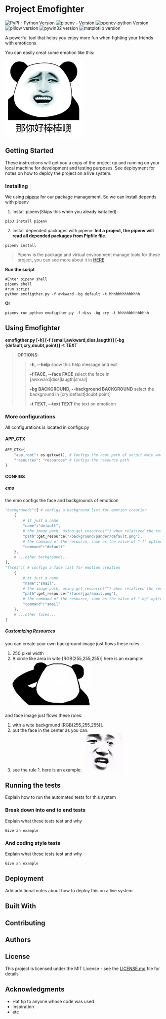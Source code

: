 # Project Emofighter
![PyPI - Python Version](https://img.shields.io/pypi/pyversions/Django.svg) ![pipenv - Version](https://img.shields.io/badge/pipenv-2018.7.1-blue.svg) ![opencv-python Version](https://img.shields.io/badge/opencv--python-3.x-green.svg) ![pillow version](https://img.shields.io/badge/Pillow-5.2.0-green.svg) ![pywin32 version](https://img.shields.io/badge/pywin32-2.2.3-green.svg) ![matplotlib version](https://img.shields.io/badge/matplotlib%20-2.2.3-green.svg)


A powerful tool that helps you enjoy more fun when fighting your friends with emoticons.

You can easily creat some emotion like this:

![Example1.1](https://github.com/Akers/emofighter/blob/master/wiki/resource/image/example/example1.1.png)

## Getting Started

These instructions will get you a copy of the project up and running on your local machine for development and testing purposes. See deployment for notes on how to deploy the project on a live system.

### Installing

We using [pipenv](https://github.com/pypa/pipenv) for our package management. So we can install depends with pipenv
1. Install pipenv(Skips this when you aleady isntalled):
```
pip3 install pipenv
```
2. Install depended packages with pipenv:
**Init a project, the pipenv will read all depended packages from Pipfile file.**
```
pipenv install
```
> Pipenv is the package and virtual environment manage tools for these project, you can see more about it in [HERE](https://github.com/pypa/pipenv)


**Run the script**
```
#Enter pipenv shell
pipenv shell
#run script
python emofigther.py -f awkward -bg default -t hhhhhhhhhhhhhh
```
**Or**
```
pipenv run python emofigther.py -f diss -bg cry -t hhhhhhhhhhhhhh
```

## Using Emofighter
**emofigther.py [-h] [-f {smail,awkward,diss,laugth}] [-bg {default,cry,doubt,point}] -t TEXT**
>**OPTIONS:**
>>
>> **-h, --help**            show this help message and exit
>>
>> **-f FACE, --face FACE**  select the face in [awkward|diss|laugth|smail]
>>
>> **-bg BACKGROUND, --background BACKGROUND** select the background in [cry|default|doubt|point]
>>
>> **-t TEXT, --text TEXT**  the text on emoticon
 
### More configurations
All configurations is located in configs.py
#### APP_CTX
```python
APP_CTX={
    "app_root": os.getcwd(), # Configs the root path of scrpit main workspace PLEASE DO NOT MODIFIY IT NOT NECESSARY 
    "resources": "resources" # Configs the resource path
}
```
#### CONFIGS
##### emo
the emo configs the face and backgrounds of emoticon
```python
"backgrounds":[ # configs a background list for emotion creation
    {
        # it just a name
        "name":"default",
        # the image path, using get_resource("") when relatived the resources path or a absolute path as well.
        "path":get_resource("/background/pander/default.png"),
        # the command of the resource, same as the value of "-f" option like "emofigther.py -f default" etc.
        "command":"default"
    },
    # ...other backgrounds...
],
"faces":[ # configs a face list for emotion creation
    {
        # it just a name
        "name":"smail",
        # the image path, using get_resource("") when relatived the resources path or a absolute path as well.
        "path":get_resource("/face/jgz/smail.png"),
        # the command of the resource, same as the value of "-bg" option like "emofigther.py -bg smail" etc.
        "command":"smail"
    },
    # ...other faces...
]
```
##### Customizing Resources
you can create your own background image just flows these rules:
1. 250 pixel width
2. A circle like area in wite [RGB(255,255,255)]
here is an example:
![Example1.2.3.4.1](https://github.com/Akers/emofighter/blob/master/emofigther/resources/background/pander/doubt.png)

and face image just flows these rules:
1. with a wite background [RGB(255,255,255)].
2. put the face in the center as you can.
3. see the rule 1.
here is an example:
![Example1.2.3.4.2](https://github.com/Akers/emofighter/blob/master/emofigther/resources/face/jgz/diss.png)

## Running the tests

Explain how to run the automated tests for this system

### Break down into end to end tests

Explain what these tests test and why

```
Give an example
```

### And coding style tests

Explain what these tests test and why

```
Give an example
```

## Deployment

Add additional notes about how to deploy this on a live system

## Built With


## Contributing


## Authors


## License

This project is licensed under the MIT License - see the [LICENSE.md](LICENSE.md) file for details

## Acknowledgments

* Hat tip to anyone whose code was used
* Inspiration
* etc
